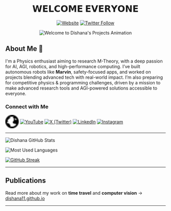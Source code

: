 <div align="center">
  
# 𝗪𝗘𝗟𝗖𝗢𝗠𝗘 𝗘𝗩𝗘𝗥𝗬𝗢𝗡𝗘
[![Website](https://img.shields.io/website?style=for-the-badge&url=https%3A%2F%2Fbeacons.ai/dishana&color=ff073a)](https://beacons.ai/dishana)
[![Twitter Follow](https://img.shields.io/badge/follow-%40dishana11-ff073a?logo=twitter&style=for-the-badge&logoColor=ff073a)](https://twitter.com/intent/follow?screen_name=dishana11)

<img src="https://raw.githubusercontent.com/dishana11/dishana11/main/assets/dishana_og_intro.gif" width="800" height="450" alt="Welcome to Dishana's Projects Animation" />

</div>

## About Me 💬
I'm a Physics enthusiast aiming to research M-Theory, with a deep passion for AI, AGI, robotics, and high-performance computing. I’ve built autonomous robots like **Marvin**, safety-focused apps, and worked on projects blending advanced tech with real-world impact. I’m also preparing for competitive physics & programming challenges, driven by a mission to make advanced research tools and AGI-powered solutions accessible to everyone.

### Connect with Me
[<img align="center" alt="Website" width="42px" src="https://raw.githubusercontent.com/iconic/open-iconic/master/svg/globe.svg" />][website]
[<img align="center" alt="YouTube" width="42px" src="https://cdn.jsdelivr.net/npm/simple-icons@v3/icons/youtube.svg" />][youtube]
[<img align="center" alt="X (Twitter)" width="42px" src="https://cdn.jsdelivr.net/npm/simple-icons@v3/icons/twitter.svg" />][twitter] 
[<img align="center" alt="LinkedIn" width="42px" src="https://cdn.jsdelivr.net/npm/simple-icons@v3/icons/linkedin.svg" />][linkedin] 
[<img align="center" alt="Instagram" width="42px" src="https://cdn.jsdelivr.net/npm/simple-icons@v3/icons/instagram.svg" />][instagram]

---

![Dishana GitHub Stats](https://github-readme-stats.vercel.app/api?username=dishana11&show_icons=true&count_private=true&title_color=ff073a&text_color=ff073a&icon_color=ff073a&bg_color=000000)

![Most Used Languages](https://github-readme-stats.vercel.app/api/top-langs/?username=dishana11&layout=compact&title_color=ff073a&text_color=ff073a&bg_color=000000&count_private=true)

[![GitHub Streak](https://streak-stats.demolab.com?user=dishana11&theme=neon&ring=FF0000&fire=FF0000&currStreakLabel=FF0000&sideNums=FF0000&sideLabels=FF0000&dates=FF0000&short_numbers=true)](https://git.io/streak-stats)

---

##  Publications
Read more about my work on **time travel** and **computer vision** → [dishana11.github.io](https://dishana11.github.io)

---

[website]: https://beacons.ai/dishana
[twitter]: https://twitter.com/dishana11
[youtube]: https://www.youtube.com/@dishana
[instagram]: https://instagram.com/dishana
[linkedin]: https://www.linkedin.com/in/dishana
